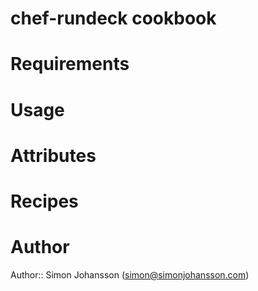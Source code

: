 # chef-rundeck cookbook

# Requirements

# Usage

# Attributes

# Recipes

# Author

Author:: Simon Johansson (simon@simonjohansson.com)
